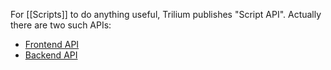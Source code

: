 For [[Scripts]] to do anything useful, Trilium publishes "Script API". Actually there are two such APIs:

* [Frontend API](https://zadam.github.io/trilium/frontend_api/FrontendScriptApi.html)
* [Backend API](https://zadam.github.io/trilium/backend_api/BackendScriptApi.html)